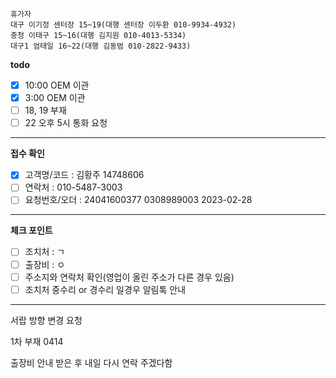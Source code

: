 ```
휴가자
대구 이기정 센터장 15~19(대행 센터장 이두환 010-9934-4932)
충청 이태구 15~16(대행 김지원 010-4013-5334)
대구1 엄태일 16~22(대행 김동범 010-2822-9433)
```

**todo**
- [x] 10:00 OEM 이관
- [x] 3:00 OEM 이관
- [ ] 18, 19 부재
- [ ] 22 오후 5시 통화 요청
---
**접수 확인**
- [x] 고객명/코드 : 김황주 14748606
- [ ] 연락처 : 010-5487-3003
- [ ] 요청번호/오더 : 24041600377 0308989003 2023-02-28
---
**체크 포인트**
- [ ] 조치처 : ㄱ
- [ ] 출장비 : ㅇ
- [ ] 주소지와 연락처 확인(영업이 올린 주소가 다른 경우 있음)
- [ ] 조치처 중수리 or 경수리 일경우 알림톡 안내
---
서랍 방향 변경 요청

1차 부재 0414

출장비 안내 받은 후 내일 다시 연락 주겠다함